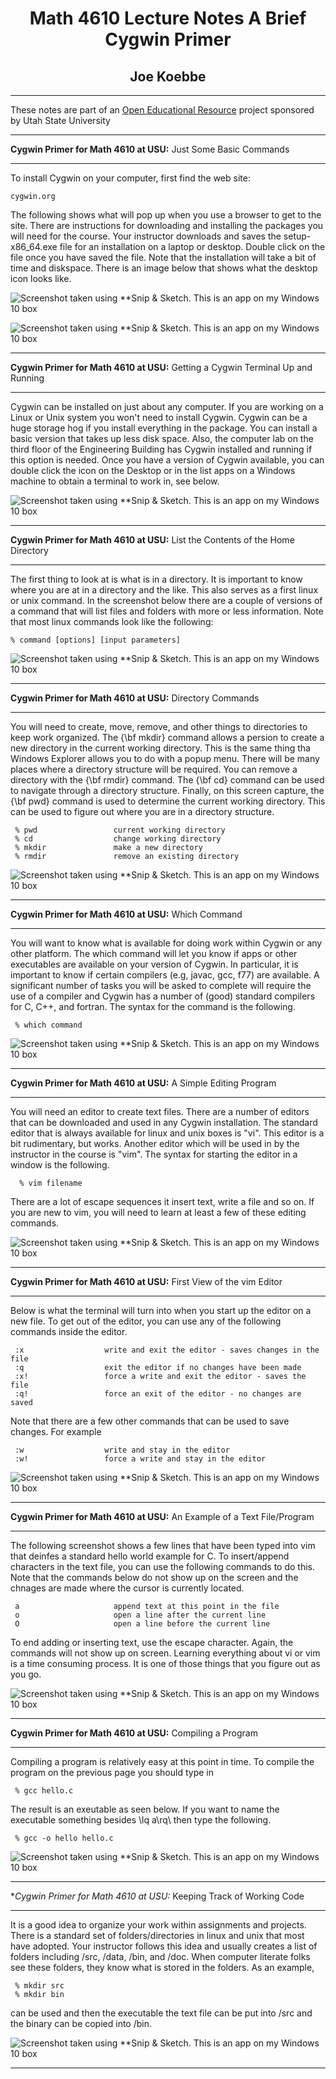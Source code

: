 # <center> Math 4610 Lecture Notes A Brief Cygwin Primer </center>

## <center> Joe Koebbe </center>

<hr>

  These notes are part of an
  [Open Educational Resource](https://www.oer.usu.edu)
  project sponsored by Utah State University

<hr>

**Cygwin Primer for Math 4610 at USU:** Just Some Basic Commands

<hr>

To install Cygwin on your computer, first find the web site:

    cygwin.org

The following shows what will pop up when you use a browser to get to the site.
There are instructions for downloading and installing the packages you will need
for the course. Your instructor downloads and saves the setup-x86_64.exe file
for an installation on a laptop or desktop. Double click on the file once you
have saved the file. Note that the installation will take a bit of time and
diskspace. There is an image below that shows what the desktop icon looks like.

![Screenshot taken using **Snip & Sketch. This is an app on my Windows 10 box](../images/cygwin_00.png)

![Screenshot taken using **Snip & Sketch. This is an app on my Windows 10 box](../images/cygwin_icon.png)

<hr>

**Cygwin Primer for Math 4610 at USU:** Getting a Cygwin Terminal Up and Running

<hr>

Cygwin can be installed on just about any computer. If you are working on a
Linux or Unix system you won't need to install Cygwin. Cygwin can be a huge
storage hog if you install everything in the package. You can install a basic
version that takes up less disk space. Also, the computer lab on the third
floor of the Engineering  Building has Cygwin installed and running if this
option is needed. Once you have a version of Cygwin available, you can double
click the icon on the Desktop or in the list apps on a Windows machine to
obtain a terminal to work in, see below.

![Screenshot taken using **Snip & Sketch. This is an app on my Windows 10 box](../images/cygwin_01.png)

<hr>

**Cygwin Primer for Math 4610 at USU:** List the Contents of the Home Directory 

<hr>

The first thing to look at is what is in a directory. It is important to know
where you are at in a directory and the like. This also serves as a first linux
or unix command. In the screenshot below there are a couple of versions of a
command that will list files and folders with more or less information. Note
that most linux commands look like the following:

    % command [options] [input parameters]

![Screenshot taken using **Snip & Sketch. This is an app on my Windows 10 box](../images/cygwin_02.png)

<hr>

**Cygwin Primer for Math 4610 at USU:** Directory Commands

<hr>

You will need to create, move, remove, and other things to directories to keep
work organized. The {\bf mkdir} command allows a persion to create a new
directory in the current working directory. This is the same thing tha Windows
Explorer allows you to do with a popup menu. There will be many places where
a directory structure will be required. You can remove a directory with the
{\bf rmdir} command. The {\bf cd} command can be used to navigate through a
directory structure. Finally, on this screen capture, the {\bf pwd} command is
used to determine the current working directory. This can be used to figure out
where you are in a directory structure.

     % pwd                 current working directory
     % cd                  change working directory
     % mkdir               make a new directory
     % rmdir               remove an existing directory

![Screenshot taken using **Snip & Sketch. This is an app on my Windows 10 box](../images/cygwin_03.png)

<hr>

**Cygwin Primer for Math 4610 at USU:** Which Command 

<hr>

You will want to know what is available for doing work within Cygwin or any
other platform. The which command will let you know if apps or other executables
are available on your version of Cygwin. In particular, it is important to know
if certain compilers (e.g, javac, gcc, f77) are available. A significant number
of tasks you will be asked to complete will require the use of a compiler and
Cygwin has a number of (good) standard compilers for C, C++, and fortran. The
syntax for the command is the following.

     % which command

![Screenshot taken using **Snip & Sketch. This is an app on my Windows 10 box](../images/cygwin_04.png)

<hr>

**Cygwin Primer for Math 4610 at USU:** A Simple Editing Program 

<hr>

You will need an editor to create text files. There are a number of editors that
can be downloaded and used in any Cygwin installation. The standard editor that
is always available for linux and unix boxes is "vi". This editor is a bit
rudimentary, but works. Another editor which will be used in by the instructor
in the course is "vim". The syntax for starting the editor in a window is the
following.

      % vim filename

There are a lot of escape sequences it insert text, write a file and so on. If
you are new to vim, you will need to learn at least a few of these editing
commands.

![Screenshot taken using **Snip & Sketch. This is an app on my Windows 10 box](../images/cygwin_05.png)

<hr>

**Cygwin Primer for Math 4610 at USU:** First View of the vim Editor 

<hr>

Below is what the terminal will turn into when you start up the editor on a new
file. To get out of the editor, you can use any of the following commands inside
the editor.

     :x                  write and exit the editor - saves changes in the file
     :q                  exit the editor if no changes have been made
     :x!                 force a write and exit the editor - saves the file
     :q!                 force an exit of the editor - no changes are saved

Note that there are a few other commands that can be used to save changes. For
example

     :w                  write and stay in the editor
     :w!                 force a write and stay in the editor

![Screenshot taken using **Snip & Sketch. This is an app on my Windows 10 box](../images/cygwin_06.png)

<hr>

**Cygwin Primer for Math 4610 at USU:** An Example of a Text File/Program 

<hr>

The following screenshot shows a few lines that have been typed into vim that
deinfes a standard hello world example for C. To insert/append characters in the
text file, you can use the following commands to do this. Note that the commands
below do not show up on the screen and the chnages are made where the cursor is
currently located.

     a                     append text at this point in the file
     o                     open a line after the current line
     O                     open a line before the current line

To end adding or inserting text, use the escape character. Again, the commands
will not show up on screen. Learning everything about vi or vim is a time
consuming process. It is one of those things that you figure out as you go.

![Screenshot taken using **Snip & Sketch. This is an app on my Windows 10 box](../images/cygwin_07.png)

<hr>

**Cygwin Primer for Math 4610 at USU:** Compiling a Program

<hr>

Compiling a program is relatively easy at this point in time. To compile the
program on the previous page you should type in

     % gcc hello.c

The result is an exeutable as seen below. If you want to name the executable
something besides \lq a\rq\ then type the following.

     % gcc -o hello hello.c

![Screenshot taken using **Snip & Sketch. This is an app on my Windows 10 box](../images/cygwin_08.png)

<hr>

**Cygwin Primer for Math 4610 at USU:* Keeping Track of Working Code

<hr>

It is a good idea to organize your work within assignments and projects. There
is a standard set of folders/directories in linux and unix that most have
adopted. Your instructor follows this idea and usually creates a list of
folders including /src, /data, /bin, and /doc. When computer literate folks see
these folders, they know what is stored in the folders. As an example,

     % mkdir src
     % mkdir bin

can be used and then the executable the text file can be put into /src and the
binary can be copied into /bin. 

![Screenshot taken using **Snip & Sketch. This is an app on my Windows 10 box](../images/cygwin_09.png)

<hr>
